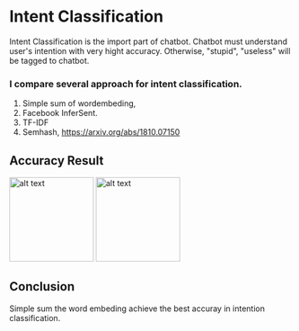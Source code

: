# Intent Classification
Intent Classification is the import part of chatbot.
Chatbot must understand user's intention with very hight accuracy. Otherwise, "stupid", "useless" will be tagged to chatbot.

### I compare several approach for intent classification.
1. Simple sum of wordembeding,
2. Facebook InferSent.
3. TF-IDF
4. Semhash, https://arxiv.org/abs/1810.07150
## Accuracy Result

<img src="https://raw.githubusercontent.com/martinambition/IntentClassificationBenchmark/master/images/Acc.png" alt="alt text" width="150" >
<img src="https://raw.githubusercontent.com/martinambition/IntentClassificationBenchmark/master/images/AccChart.png" alt="alt text" width="150" >

## Conclusion
Simple sum the word embeding achieve the best accuray in intention classification.
